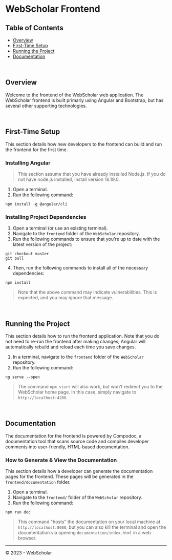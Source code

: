 # WebScholar Frontend

## Table of Contents
- [Overview](#overview)
- [First-Time Setup](#first-time-setup)
- [Running the Project](#running-the-project)
- [Documentation](#documentation)

<br>

## Overview

Welcome to the frontend of the WebScholar web application. The WebScholar frontend is built primariy using Angular and Bootstrap, but has several other supporting technologies.

<br>

## First-Time Setup

This section details how new developers to the frontend can build and run the frontend for the first time.

### Installing Angular
> This section assume that you have already installed Node.js. If you do not have node.js installed, install version 16.19.0.
1. Open a terminal.
2. Run the following command:
```
npm install -g @angular/cli
```

### Installing Project Dependencies
1. Open a terminal (or use an existing terminal).
2. Navigate to the `frontend` folder of the `WebScholar` repository.
3. Run the following commands to ensure that you're up to date with the latest version of the project:
```
git checkout master
git pull
```
4. Then, run the following commands to install all of the necessary dependencies:
```
npm install
```
> Note that the above command may indicate vulnerabilities. This is expected, and you may ignore that message.

<br>

## Running the Project
This section details how to run the frontend application. Note that you do not need to re-run the frontend after making changes; Angular will automatically rebuild and reload each time you save changes.

1. In a terminal, navigate to the `frontend` folder of the `WebScholar` repository.
2. Run the following command:
```
ng serve --open
```
> The command `npm start` will also work, but won't redirect you to the WebScholar home page. In this case, simply navigate to `http://localhost:4200`. 

<br>

## Documentation
The documentation for the frontend is powered by Compodoc, a documentation tool that scans source code and compiles developer comments into user-friendly, HTML-based documentation. 

### How to Generate & View the Documentation
This section details how a developer can generate the documentation pages for the frontend. These pages will be generated in the `frontend/documentation` folder.

1. Open a terminal.
2. Navigate to the `frontend/` folder of the `WebScholar` repository.
3. Run the following command:
```
npm run doc
```
> This command "hosts" the documentation on your local machine at `http://localhost:8080`, but you can also kill the terminal and open the documentation via opening `documentation/index.html` in a web browser.

----
© 2023 - WebScholar
